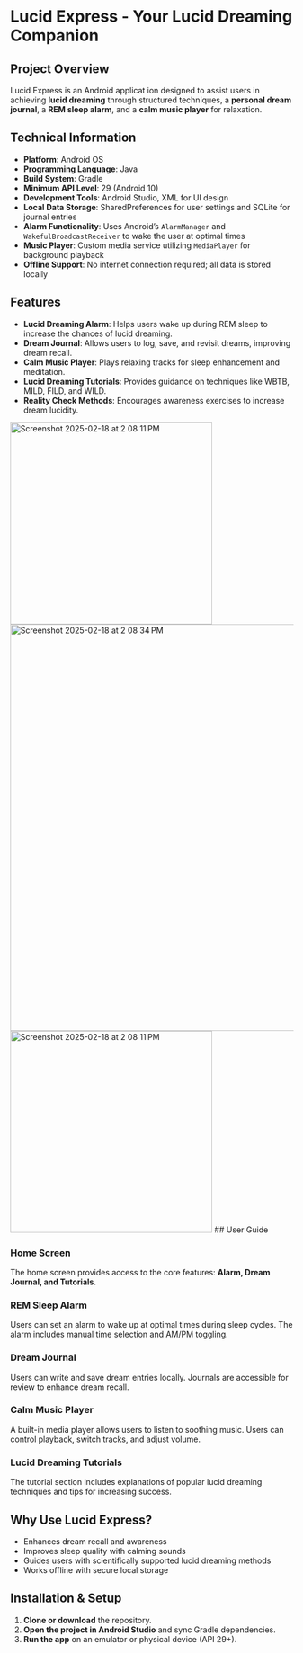 # Lucid Express - Your Lucid Dreaming Companion  

## Project Overview  
Lucid Express is an Android applicat
ion designed to assist users in achieving **lucid dreaming** through structured techniques, a **personal dream journal**, a **REM sleep alarm**, and a **calm music player** for relaxation.

## Technical Information  
- **Platform**: Android OS  
- **Programming Language**: Java  
- **Build System**: Gradle  
- **Minimum API Level**: 29 (Android 10)  
- **Development Tools**: Android Studio, XML for UI design  
- **Local Data Storage**: SharedPreferences for user settings and SQLite for journal entries  
- **Alarm Functionality**: Uses Android’s `AlarmManager` and `WakefulBroadcastReceiver` to wake the user at optimal times  
- **Music Player**: Custom media service utilizing `MediaPlayer` for background playback  
- **Offline Support**: No internet connection required; all data is stored locally  

## Features  
- **Lucid Dreaming Alarm**: Helps users wake up during REM sleep to increase the chances of lucid dreaming.  
- **Dream Journal**: Allows users to log, save, and revisit dreams, improving dream recall.  
- **Calm Music Player**: Plays relaxing tracks for sleep enhancement and meditation.  
- **Lucid Dreaming Tutorials**: Provides guidance on techniques like WBTB, MILD, FILD, and WILD.  
- **Reality Check Methods**: Encourages awareness exercises to increase dream lucidity.  
<img width="359" alt="Screenshot 2025-02-18 at 2 08 11 PM" src="https://github.com/user-attachments/assets/1709c7c0-0785-4564-8859-db7b9ac97e44" />

<img width="724" alt="Screenshot 2025-02-18 at 2 08 34 PM" src="https://github.com/user-attachments/assets/e8cb5bc6-b3ef-48c6-a13a-1676f227433a" />

<img width="359" alt="Screenshot 2025-02-18 at 2 08 11 PM" src="https://github.com/user-attachments/assets/1709c7c0-0785-4564-8859-db7b9ac97e44" />
## User Guide  

### Home Screen  
The home screen provides access to the core features: **Alarm, Dream Journal, and Tutorials**.  

### REM Sleep Alarm  
Users can set an alarm to wake up at optimal times during sleep cycles. The alarm includes manual time selection and AM/PM toggling.  

### Dream Journal  
Users can write and save dream entries locally. Journals are accessible for review to enhance dream recall.  

### Calm Music Player  
A built-in media player allows users to listen to soothing music. Users can control playback, switch tracks, and adjust volume.  

### Lucid Dreaming Tutorials  
The tutorial section includes explanations of popular lucid dreaming techniques and tips for increasing success.  

## Why Use Lucid Express?  
- Enhances dream recall and awareness  
- Improves sleep quality with calming sounds  
- Guides users with scientifically supported lucid dreaming methods  
- Works offline with secure local storage  

## Installation & Setup  
1. **Clone or download** the repository.  
2. **Open the project in Android Studio** and sync Gradle dependencies.  
3. **Run the app** on an emulator or physical device (API 29+).  

